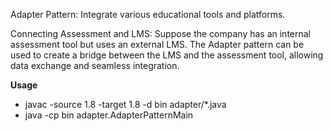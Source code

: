 Adapter Pattern: Integrate various educational tools and platforms.

Connecting Assessment and LMS: Suppose the company has an internal assessment tool but uses an external LMS. The Adapter pattern can be used to create a bridge between the LMS and the assessment tool, allowing data exchange and seamless integration.

**Usage**
- javac -source 1.8 -target 1.8 -d bin adapter/*.java
- java -cp bin adapter.AdapterPatternMain

